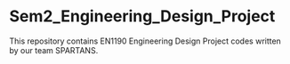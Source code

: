 # Sem2_Engineering_Design_Project
This repository contains EN1190 Engineering Design Project codes written by our team SPARTANS.
